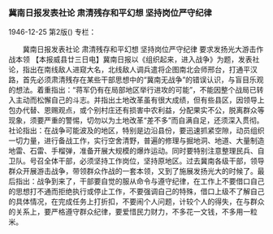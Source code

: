 ### 冀南日报发表社论  肃清残存和平幻想  坚持岗位严守纪律

1946-12-25
第2版()
专栏：

　　冀南日报发表社论
    肃清残存和平幻想
    坚持岗位严守纪律
    要求发扬光大游击作战本领
    【本报威县廿三日电】冀南日报以《组织起来，进入战争》为题，发表社论，指出在南线敌人进窥大名，北线敌人调兵遣将企图南北会师邢台，打通平汉路，首先必须肃清残存在某些干部思想中的“冀南无战争”的错误认识，与盲目乐观的想法。着重指出：“蒋军仍有在局部地区举行进攻的可能”，不能因整个战局已转入主动而松懈自己的斗志。并指出土地改革虽有很大成绩，但有些县区，因领导上包办代替、恩赐观点，或个别村庄还有损害中农利益，分配果实不公，脱离群众等现象，须要严重的警惕，切勿以为土地改革“差不多”而自满自足，还须深入贯彻。社论指出：在战争可能波及的地区，特别是边沿县份，要迅速抓紧空隙，动员组织一切力量，进行备战工作，实行空舍清野，普遍的修理与掘地洞、地道、大量制造地雷、石雷、手榴弹，准备开展大规模的爆炸运动。同时要特别注意整理民兵、自卫队。号召全体干部，必须坚持工作岗位，坚持原地区。过去冀南各级干部，领导群众开展游击战争，带领群众作战的一套本领，又到了施展发扬光大的时候了。最后指出：战争到来了，干部要自觉的服从命令与遵守纪律，在工作上不要借口自己的思想打不通而拒绝执行或停止工作，不要强调自己的特殊，借口上级不了解自己的具体情况，在完成任务上打折扣，不要闹个人问题，计较个人的得失，在与群众的关系上，要严格遵守群众纪律，要爱惜民力财力，不多花一文钱，不多用一粒米。
